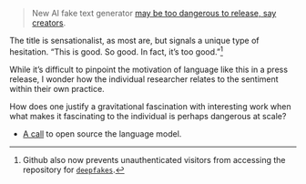 > New AI fake text generator [may be too dangerous to release, say creators](https://www.theguardian.com/technology/2019/feb/14/elon-musk-backed-ai-writes-convincing-news-fiction).

The title is sensationalist, as most are, but signals a unique type of hesitation. “This is good. So good. In fact, it’s too good.”[^1]

While it’s difficult to pinpoint the motivation of language like this in a press release, I wonder how the individual researcher relates to the sentiment within their own practice.

How does one justify a gravitational fascination with interesting work when what makes it fascinating to the individual is perhaps dangerous at scale?

- [A call](https://thegradient.pub/openai-please-open-source-your-language-model/) to open source the language model.

[^1]: Github also now prevents unauthenticated visitors from accessing the repository for [`deepfakes`](https://github.com/deepfakes/faceswap).